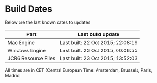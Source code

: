 # Build Dates

Below are the last known dates to updates

Part | Last build update
-----|-----
Mac Engine | Last built: 22 Oct 2015; 22:08:19
Windows Engine | Last built: 23 Oct 2015; 00:08:55
JCR6 Resource Files | Last built: 23 Oct 2015; 13:52:03
All times are in CET (Central European Time: Amsterdam, Brussels, Paris, Madrid)



